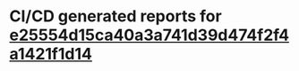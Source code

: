 # CI/CD generated reports for [e25554d15ca40a3a741d39d474f2f4a1421f1d14](https://github.com/hydephp/develop/commit/e25554d15ca40a3a741d39d474f2f4a1421f1d14)
